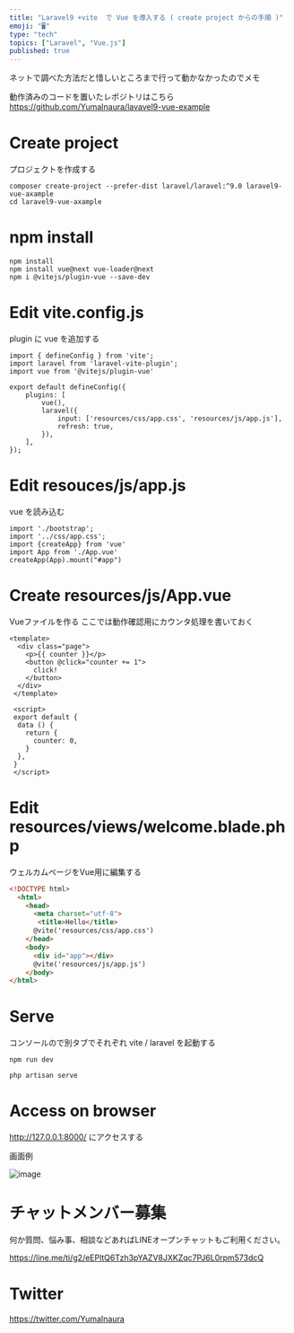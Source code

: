 ```yaml
---
title: "Laravel9 +vite  で Vue を導入する ( create project からの手順 )"
emoji: "🖥"
type: "tech"
topics: ["Laravel", "Vue.js"]
published: true
---
```


ネットで調べた方法だと惜しいところまで行って動かなかったのでメモ

動作済みのコードを置いたレポジトリはこちら
https://github.com/YumaInaura/lavavel9-vue-example

# Create project

プロジェクトを作成する

```
composer create-project --prefer-dist laravel/laravel:^9.0 laravel9-vue-axample
cd laravel9-vue-axample
```

# npm install

```
npm install
npm install vue@next vue-loader@next
npm i @vitejs/plugin-vue --save-dev
```

# Edit vite.config.js

plugin に vue を追加する

```
import { defineConfig } from 'vite';
import laravel from 'laravel-vite-plugin';
import vue from '@vitejs/plugin-vue'

export default defineConfig({
    plugins: [
        vue(),
        laravel({
            input: ['resources/css/app.css', 'resources/js/app.js'],
            refresh: true,
        }),
    ],
});
```

# Edit resouces/js/app.js

vue を読み込む

```
import './bootstrap';
import '../css/app.css';
import {createApp} from 'vue'
import App from './App.vue'
createApp(App).mount("#app")
```

# Create resources/js/App.vue

Vueファイルを作る
ここでは動作確認用にカウンタ処理を書いておく

```vue
<template>
  <div class="page">
    <p>{{ counter }}</p>
    <button @click="counter += 1">
      click!
    </button>
  </div>
 </template>

 <script>
 export default {
  data () {
    return {
      counter: 0,
    }
  },
 }
 </script>
```

# Edit resources/views/welcome.blade.php

ウェルカムページをVue用に編集する

```html
<!DOCTYPE html>
  <html>
    <head>
      <meta charset="utf-8">
       <title>Hello</title>
      @vite('resources/css/app.css')
    </head>
    <body>
      <div id="app"></div>
      @vite('resources/js/app.js')
    </body>
</html>
```

# Serve

コンソールので別タブでそれぞれ vite / laravel を起動する

```
npm run dev
```

```
php artisan serve
```


# Access on browser

http://127.0.0.1:8000/ にアクセスする

画面例

![image](https://user-images.githubusercontent.com/13635059/208239336-0b376060-8e5b-4eb2-aff8-3e04295c0b04.png)



# チャットメンバー募集


何か質問、悩み事、相談などあればLINEオープンチャットもご利用ください。

https://line.me/ti/g2/eEPltQ6Tzh3pYAZV8JXKZqc7PJ6L0rpm573dcQ


# Twitter

https://twitter.com/YumaInaura

